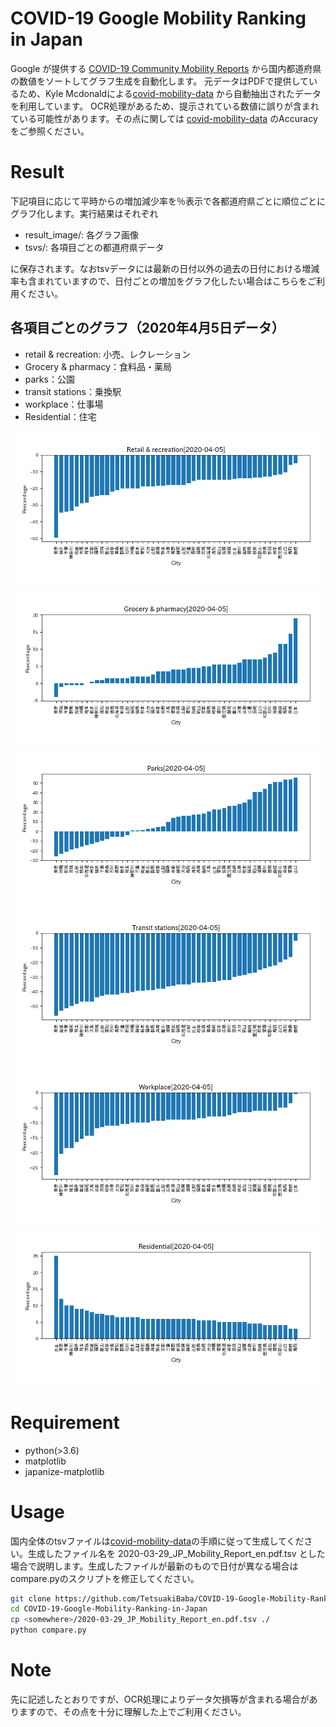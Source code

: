 # COVID-19 Google Mobility Ranking in Japan
Google が提供する [COVID-19 Community Mobility Reports](https://www.google.com/covid19/mobility/) から国内都道府県の数値をソートしてグラフ生成を自動化します。
元データはPDFで提供しているため、Kyle Mcdonaldによる[covid-mobility-data](https://github.com/kylemcdonald/covid-mobility-data) から自動抽出されたデータを利用しています。
OCR処理があるため、提示されている数値に誤りが含まれている可能性があります。その点に関しては [covid-mobility-data](https://github.com/kylemcdonald/covid-mobility-data) のAccuracy をご参照ください。
 
# Result
下記項目に応じて平時からの増加減少率を％表示で各都道府県ごとに順位ごとにグラフ化します。実行結果はそれぞれ
  * result_image/: 各グラフ画像
  * tsvs/: 各項目ごとの都道府県データ

に保存されます。なおtsvデータには最新の日付以外の過去の日付における増減率も含まれていますので、日付ごとの増加をグラフ化したい場合はこちらをご利用ください。

## 各項目ごとのグラフ（2020年4月5日データ）

* retail & recreation: 小売、レクレーション
* Grocery & pharmacy：食料品・薬局
* parks：公園
* transit stations：乗換駅
* workplace：仕事場
* Residential：住宅

<img src="./result_images/Retail & recreation.png">
<img src="./result_images/Grocery & pharmacy.png">
<img src="./result_images/Parks.png">
<img src="./result_images/Transit stations.png">
<img src="./result_images/Workplace.png">
<img src="./result_images/Residential.png">

# Requirement
* python(>3.6)
* matplotlib
* japanize-matplotlib
  
# Usage
国内全体のtsvファイルは[covid-mobility-data](https://github.com/kylemcdonald/covid-mobility-data)の手順に従って生成してください。生成したファイル名を
  2020-03-29_JP_Mobility_Report_en.pdf.tsv
とした場合で説明します。生成したファイルが最新のもので日付が異なる場合はcompare.pyのスクリプトを修正してください。

```bash
git clone https://github.com/TetsuakiBaba/COVID-19-Google-Mobility-Ranking-in-Japan
cd COVID-19-Google-Mobility-Ranking-in-Japan
cp <somewhere>/2020-03-29_JP_Mobility_Report_en.pdf.tsv ./
python compare.py
```
 
# Note
先に記述したとおりですが、OCR処理によりデータ欠損等が含まれる場合がありますので、その点を十分に理解した上でご利用ください。
 
